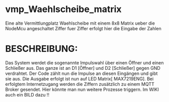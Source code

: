 # vmp_Waehlscheibe_matrix
Eine alte Vermittlungplatz Waehlscheibe mit einem 8x8 Matrix ueber die NodeMcu angeschaltet
Ziffer fuer Ziffer erfolgt hier die Eingabe der Zahlen
# BESCHREIBUNG:
Das System werdet die sogenannte Impulswahl über einen Öffner und einen Schließer aus.
Das ganze ist an D1 [Öffner] und D2 [Schließer] gegen GND verdrahtet.
Der Code zählt nun die Impulse an diesen Eingängen und gibt sie aus.
Die Ausgabe erfolgt ist nun auf LED Matrix[ MAX7219ENG].
Bei erfolgtem Internetzugang werden die Ziffern zusätzlich zu einem MQTT Broker gesendet.
Hier könnte man nun weitere Prozesse triggern.
Im WIKI auch ein BILD dazu !!
